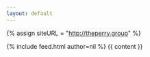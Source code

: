 ```yaml
---
layout: default
---
```

{% assign siteURL = "http://theperry.group" %}
<div id="container" class="clearfix">
  <!--<div id="main-image" class="halves">
    <img src="{{ siteURL }}{{ page.image }}" />
  </div>-->
  <div id="main-content" class="halves feed home">
    {% include feed.html author=nil %}
    {{ content }}
  </div>
</div>
